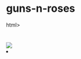 # guns-n-roses
html>
  <h1></h1>
  <p></p>
<img src="
</style>
<title>
      
</title>
</head>

<body>

  <header> 
  <h1> Criação da música November rain</h1>
  </header>


<div> 

<h2>axl rose sobre a música:</h2>

<ul>
  <li></li>
   <img src "< >


  <li></li>
   <img src >
